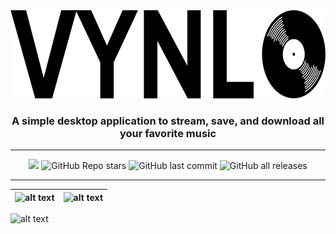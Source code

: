 <div align="center">
  <img src="https://github.com/Idreessyed1/VYNL-Streaming/blob/master/images/vynl_logo.png" width="700" height="141"/>
  <h3 align="center">A simple desktop application to stream, save, and download all your favorite music</h3>
</div>

<hr>
<p align="center">
  <image src="https://img.shields.io/github/repo-size/Idreessyed1/VYNL-Streaming?style=for-the-badge">
  <img alt="GitHub Repo stars" src="https://img.shields.io/github/stars/Idreessyed1/VYNL-Streaming?color=%23FFCC11%20&style=for-the-badge">
  <img alt="GitHub last commit" src="https://img.shields.io/github/last-commit/Idreessyed1/VYNL-Streaming?style=for-the-badge">
  <img alt="GitHub all releases" src="https://img.shields.io/github/downloads/Idreessyed1/VYNL-streaming/total?style=for-the-badge">
</p>
<hr>

![alt text](https://github.com/Idreessyed1/Vynl/blob/master/vynl_1.PNG?raw=true)  |  ![alt text](https://github.com/Idreessyed1/Vynl/blob/master/vynl_2.PNG?raw=true)
:-------------------------:|:-------------------------:
![alt text](https://github.com/Idreessyed1/Vynl/blob/master/vynl_3.PNG?raw=true)